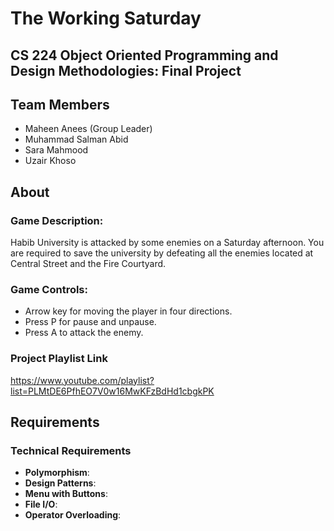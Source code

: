 # The Working Saturday

## CS 224 Object Oriented Programming and Design Methodologies: Final Project

## Team Members

- Maheen Anees (Group Leader)
- Muhammad Salman Abid
- Sara Mahmood
- Uzair Khoso

## About

### Game Description:
Habib University is attacked by some enemies on a Saturday afternoon. You are required to save the university by defeating all the enemies located at Central Street and the Fire Courtyard. 

### Game Controls:
- Arrow key for moving the player in four directions.
- Press P for pause and unpause.
- Press A to attack the enemy.

### Project Playlist Link
https://www.youtube.com/playlist?list=PLMtDE6PfhEO7V0w16MwKFzBdHd1cbgkPK

## Requirements
### Technical Requirements
- __Polymorphism__:
- __Design Patterns__:
- __Menu with Buttons__:
- __File I/O__:
- __Operator Overloading__:

